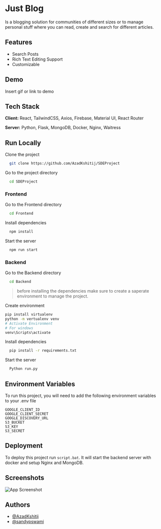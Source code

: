 
# Just Blog

Is a blogging solution for communities of different sizes or to manage personal stuff where you can read, create and search for different articles.



## Features

- Search Posts
- Rich Text Editing Support
- Customizable


## Demo

Insert gif or link to demo


## Tech Stack

**Client:** React, TailwindCSS, Axios, Firebase, Material UI, React Router

**Server:** Python, Flask, MongoDB, Docker, Nginx, Waitress


## Run Locally

Clone the project

```bash
  git clone https://github.com/AzadKshitij/SDEProject
```

Go to the project directory

```bash
  cd SDEProject
```
### Frontend

Go to the Frontend directory

```bash
  cd Frontend
```

Install dependencies

```bash
  npm install
```

Start the server

```bash
  npm run start
```

### Backend

Go to the Backend directory

```bash
  cd Backend
```
> before installing the dependencies make sure to create a saperate environment to manage the project.

Create environment

```bash
pip install virtualenv
python -m vertualenv venv
# Activate Environment
# For windows
venv\Scripts\activate 
```

Install dependencies

```bash
  pip install -r requirements.txt
```

Start the server

```bash
  Python run.py
```

## Environment Variables

To run this project, you will need to add the following environment variables to your .env file

```env
GOOGLE_CLIENT_ID
GOOGLE_CLIENT_SECRET
GOOGLE_DISCOVERY_URL
S3_BUCKET
S3_KEY
S3_SECRET
```



## Deployment

To deploy this project run `script.bat`. It will start the backend server with docker and setup Nginx and MongoDB. 



## Screenshots

![App Screenshot](https://via.placeholder.com/468x300?text=App+Screenshot+Here)


## Authors

- [@AzadKshitij](https://github.com/AzadKshitij)
- [@sandypswami](https://github.com/sandypswami)



